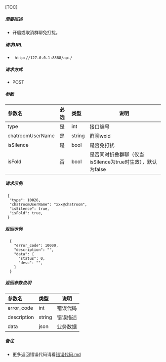 


[TOC]
    
##### 简要描述

- 开启或取消群聊免打扰。

##### 请求URL
- ` http://127.0.0.1:8888/api/`
  
##### 请求方式
- POST 

##### 参数

|参数名|必选|类型|说明|
|:----    |:---|:----- |-----   |
|type |是  |int | 接口编号    |
|chatroomUserName |是  |string | 群聊wxid    |
|isSilence     |是  |bool | 是否免打扰    |
|isFold     |否  |bool | 是否同时折叠群聊（仅当isSilence为true时生效），默认为false    |

##### 请求示例

```
 {
  "type": 10026,
  "chatroomUserName": "xxx@chatroom",
  "isSilence": true,
  "isFold": true,
 }
```

##### 返回示例 

``` 
  {
    "error_code": 10000,
    "description": "",
    "data": {
      "status": 0,
      "desc": "",
    }
  }
```

##### 返回参数说明 

|参数名|类型|说明|
|:-----  |:-----|-----                           |
|error_code |int   |错误代码  |
|description|string|错误描述|
|data|json|业务数据|

##### 备注 

- 更多返回错误代码请看[错误代码.md](../错误代码.md)





